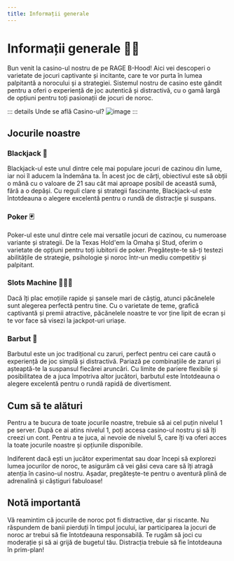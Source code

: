 ```yaml
---
title: Informații generale
---
```


# Informații generale 💁‍♂️
Bun venit la casino-ul nostru de pe RAGE B-Hood! Aici vei descoperi o varietate de jocuri captivante și incitante, care te vor purta în lumea palpitantă a norocului și a strategiei. Sistemul nostru de casino este gândit pentru a oferi o experiență de joc autentică și distractivă, cu o gamă largă de opțiuni pentru toți pasionații de jocuri de noroc.

::: details Unde se află Casino-ul?
![image](https://github.com/Alexander-AIM/wiki/assets/157987605/69bce85b-69e0-48ac-93a8-18c437cdc9a2)
:::

## Jocurile noastre

### Blackjack 🖤
Blackjack-ul este unul dintre cele mai populare jocuri de cazinou din lume, iar noi îl aducem la îndemâna ta. În acest joc de cărți, obiectivul este să obții o mână cu o valoare de 21 sau cât mai aproape posibil de această sumă, fără a o depăși. Cu reguli clare și strategii fascinante, Blackjack-ul este întotdeauna o alegere excelentă pentru o rundă de distracție și suspans.

### Poker 🃏
Poker-ul este unul dintre cele mai versatile jocuri de cazinou, cu numeroase variante și strategii. De la Texas Hold'em la Omaha și Stud, oferim o varietate de opțiuni pentru toți iubitorii de poker. Pregătește-te să-ți testezi abilitățile de strategie, psihologie și noroc într-un mediu competitiv și palpitant.

### Slots Machine 💁‍♂️🎰
Dacă îți plac emoțiile rapide și șansele mari de câștig, atunci păcănelele sunt alegerea perfectă pentru tine. Cu o varietate de teme, grafică captivantă și premii atractive, păcănelele noastre te vor ține lipit de ecran și te vor face să visezi la jackpot-uri uriașe.

### Barbut 🎲
Barbutul este un joc tradițional cu zaruri, perfect pentru cei care caută o experiență de joc simplă și distractivă. Pariază pe combinațiile de zaruri și așteaptă-te la suspansul fiecărei aruncări. Cu limite de pariere flexibile și posibilitatea de a juca împotriva altor jucători, barbutul este întotdeauna o alegere excelentă pentru o rundă rapidă de divertisment.

## Cum să te alături

Pentru a te bucura de toate jocurile noastre, trebuie să ai cel puțin nivelul 1 pe server. După ce ai atins nivelul 1, poți accesa casino-ul nostru și să îți creezi un cont. Pentru a te juca, ai nevoie de nivelul 5, care îți va oferi acces la toate jocurile noastre și opțiunile disponibile.

Indiferent dacă ești un jucător experimentat sau doar începi să explorezi lumea jocurilor de noroc, te asigurăm că vei găsi ceva care să îți atragă atenția în casino-ul nostru. Așadar, pregătește-te pentru o aventură plină de adrenalină și câștiguri fabuloase!

## Notă importantă

Vă reamintim că jocurile de noroc pot fi distractive, dar și riscante. Nu răspundem de banii pierduți în timpul jocului, iar participarea la jocuri de noroc ar trebui să fie întotdeauna responsabilă. Te rugăm să joci cu moderație și să ai grijă de bugetul tău. Distracția trebuie să fie întotdeauna în prim-plan!
